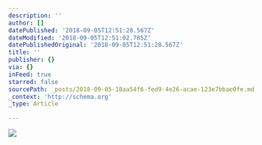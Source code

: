 ```yaml
---
description: ''
author: []
datePublished: '2018-09-05T12:51:28.567Z'
dateModified: '2018-09-05T12:51:02.785Z'
datePublishedOriginal: '2018-09-05T12:51:28.567Z'
title: ''
publisher: {}
via: {}
inFeed: true
starred: false
sourcePath: _posts/2018-09-05-18aa54f6-fed9-4e26-acae-123e7bbae0fe.md
_context: 'http://schema.org'
_type: Article

---
```

![](https://the-grid-user-content.s3-us-west-2.amazonaws.com/4609e80a-0fd2-4666-b3f1-c999c4327243.jpg)